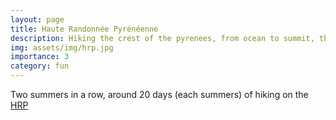 ```yaml
---
layout: page
title: Haute Randonnée Pyrénéenne
description: Hiking the crest of the pyrenees, from ocean to summit, then from sea to summit. 
img: assets/img/hrp.jpg
importance: 3
category: fun
---
```


Two summers in a row, around 20 days (each summers) of hiking on the [HRP](https://en.wikipedia.org/wiki/Haute_Randonn%C3%A9e_Pyr%C3%A9n%C3%A9enne)

